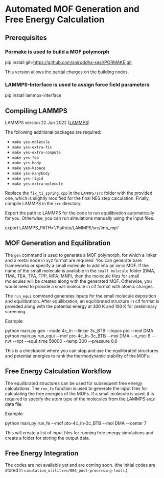 
# Automated MOF Generation and Free Energy Calculation

## Prerequisites

### Pormake is used to build a MOF polymorph

pip install git+https://github.com/aniruddha-seal/PORMAKE.git 

This version allows the partial charges on the building nodes.

### LAMMPS-Interface is used to assign force field parameters

pip install lammps-interface

## Compiling LAMMPS

LAMMPS version 22 Jun 2022 ([LAMMPS](https://github.com/lammps/lammps/releases/tag/stable_23Jun2022))

The following additional packages are required:

- `make yes-molecule`
- `make yes-extra-fix`
- `make yes-extra-compute`
- `make yes-fep`
- `make yes-body`
- `make yes-kspace`
- `make yes-manybody`
- `make yes-rigid`
- `make yes-extra-molecule`

Replace the `fix_ti_spring.cpp` in the `LAMMPS/src` folder with the provided one, which is slightly modified for the final NES step calculation. Finally, compile LAMMPS in the `src` directory.

Export the path to LAMMPS for the code to run equilibration automatically for you. Otherwise, you can run simulations manually using the input files.

export LAMMPS_PATH='/Path/to/LAMMPS/src/lmp_mpi'

## MOF Generation and Equilibration

The `gen` command is used to generate a MOF polymorph, for which a linker and a metal node in xyz format are required. You can generate bare frameworks or specify a small molecule to add into an ionic MOF. If the name of the small molecule is available in the `small_molecule` folder (DMA, TMA, TEA, TPA, TPP, MPA, MNP), then the molecule files for small molecules will be created along with the generated MOF. Otherwise, you would need to provide a small molecule in cif format with atomic charges.

The `run_equi` command generates inputs for the small molecule deposition and equilibration. After equilibration, an equilibrated structure in cif format is provided along with the potential energy at 300 K and 100 K for preliminary screening.

Example:

python main.py gen --node 4c_In --linker 3c_BTB --topos pto --mol DMA
python main.py run_equi --mof pto-4c_In-3c_BTB --mol DMA --n_mol 6 --nvt --npt --equi_time 50000 --temp 300 --pressure 0.0

This is a checkpoint where you can stop and use the equilibrated structures and potential energies to rank the thermodynamic stability of the MOFs.

## Free Energy Calculation Workflow

The equilibrated structures can be used for subsequent free energy calculations. The `run_fe` function is used to generate the input files for calculating the free energies of the MOFs. If a small molecule is used, it is required to specify the atom type of the molecules from the LAMMPS `emin` data file.

Example:

python main.py run_fe --mof pto-4c_In-3c_BTB --mol DMA --center 7

This will create a list of input files for running free energy simulations and create a folder for storing the output data.

## Free Energy Integration

The codes are not available yet and are coming soon. (the initial codes are stored in `simulation_utilities/004_post-processing-tools`.)
